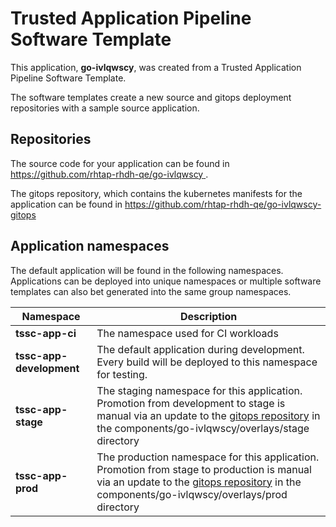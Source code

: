 # Trusted Application Pipeline Software Template

This application, **go-ivlqwscy**, was created from a Trusted Application Pipeline Software Template.

The software templates create a new source and gitops deployment repositories with a sample source application. 

## Repositories

The source code for your application can be found in [https://github.com/rhtap-rhdh-qe/go-ivlqwscy ](https://github.com/rhtap-rhdh-qe/go-ivlqwscy ).
 
The gitops repository, which contains the kubernetes manifests for the application can be found in 
[https://github.com/rhtap-rhdh-qe/go-ivlqwscy-gitops ](https://github.com/rhtap-rhdh-qe/go-ivlqwscy-gitops ) 

## Application namespaces 

The default application will be found in the following namespaces. Applications can be deployed into unique namespaces or multiple software templates can also bet generated into the same group namespaces.  

|  Namespace   |  Description   |  
| -------- | -------- |
| **tssc-app-ci** | The namespace used for CI workloads |
| **tssc-app-development** | The default application during development. Every build will be deployed to this namespace for testing. |
| **tssc-app-stage** | The staging namespace for this application. Promotion from development to stage is manual via an update to the [gitops repository](https://github.com/rhtap-rhdh-qe/go-ivlqwscy-gitops ) in the components/go-ivlqwscy/overlays/stage directory |
| **tssc-app-prod** | The production namespace for this application. Promotion from stage to production is manual via an update to the [gitops repository](https://github.com/rhtap-rhdh-qe/go-ivlqwscy-gitops ) in the components/go-ivlqwscy/overlays/prod directory |